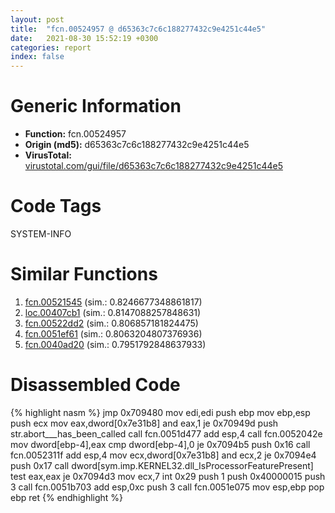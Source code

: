 ```yaml
---
layout: post
title:  "fcn.00524957 @ d65363c7c6c188277432c9e4251c44e5"
date:   2021-08-30 15:52:19 +0300
categories: report
index: false
---
```


# Generic Information
- **Function:** fcn.00524957
- **Origin (md5):** d65363c7c6c188277432c9e4251c44e5
- **VirusTotal:** [virustotal.com/gui/file/d65363c7c6c188277432c9e4251c44e5][virustotal_ref]

# Code Tags
<span class="tag" id="SYSTEM-INFO">SYSTEM-INFO</span>


# Similar Functions

1. [fcn.00521545][similar_1_ref] (sim.: 0.8246677348861817)
2. [loc.00407cb1][similar_2_ref] (sim.: 0.8147088257848631)
3. [fcn.00522dd2][similar_3_ref] (sim.: 0.806857181824475)
4. [fcn.0051ef61][similar_4_ref] (sim.: 0.8063204807376936)
5. [fcn.0040ad20][similar_5_ref] (sim.: 0.7951792848637933)


# Disassembled Code

{% highlight nasm %}
jmp 0x709480
mov edi,edi
push ebp
mov ebp,esp
push ecx
mov eax,dword[0x7e31b8]
and eax,1
je 0x70949d
push str.abort___has_been_called
call fcn.0051d477
add esp,4
call fcn.0052042e
mov dword[ebp-4],eax
cmp dword[ebp-4],0
je 0x7094b5
push 0x16
call fcn.0052311f
add esp,4
mov ecx,dword[0x7e31b8]
and ecx,2
je 0x7094e4
push 0x17
call dword[sym.imp.KERNEL32.dll_IsProcessorFeaturePresent]
test eax,eax
je 0x7094d3
mov ecx,7
int 0x29
push 1
push 0x40000015
push 3
call fcn.0051b703
add esp,0xc
push 3
call fcn.0051e075
mov esp,ebp
pop ebp
ret
{% endhighlight %}


[similar_1_ref]: /report/fcn.00521545@d65363c7c6c188277432c9e4251c44e5
[similar_2_ref]: /report/loc.00407cb1@de21a548b66aa6c0b17491b6a31e14fa
[similar_3_ref]: /report/fcn.00522dd2@d65363c7c6c188277432c9e4251c44e5
[similar_4_ref]: /report/fcn.0051ef61@d65363c7c6c188277432c9e4251c44e5
[similar_5_ref]: /report/fcn.0040ad20@912f1d013a0d6151bc7a7cef6da1b2a0
[virustotal_ref]: https://www.virustotal.com/gui/file/d65363c7c6c188277432c9e4251c44e5